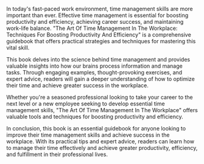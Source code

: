 In today's fast-paced work environment, time management skills are more important than ever. Effective time management is essential for boosting productivity and efficiency, achieving career success, and maintaining work-life balance. "The Art Of Time Management In The Workplace: Techniques For Boosting Productivity And Efficiency" is a comprehensive guidebook that offers practical strategies and techniques for mastering this vital skill.

This book delves into the science behind time management and provides valuable insights into how our brains process information and manage tasks. Through engaging examples, thought-provoking exercises, and expert advice, readers will gain a deeper understanding of how to optimize their time and achieve greater success in the workplace.

Whether you're a seasoned professional looking to take your career to the next level or a new employee seeking to develop essential time management skills, "The Art Of Time Management In The Workplace" offers valuable tools and techniques for boosting productivity and efficiency.

In conclusion, this book is an essential guidebook for anyone looking to improve their time management skills and achieve success in the workplace. With its practical tips and expert advice, readers can learn how to manage their time effectively and achieve greater productivity, efficiency, and fulfillment in their professional lives.

